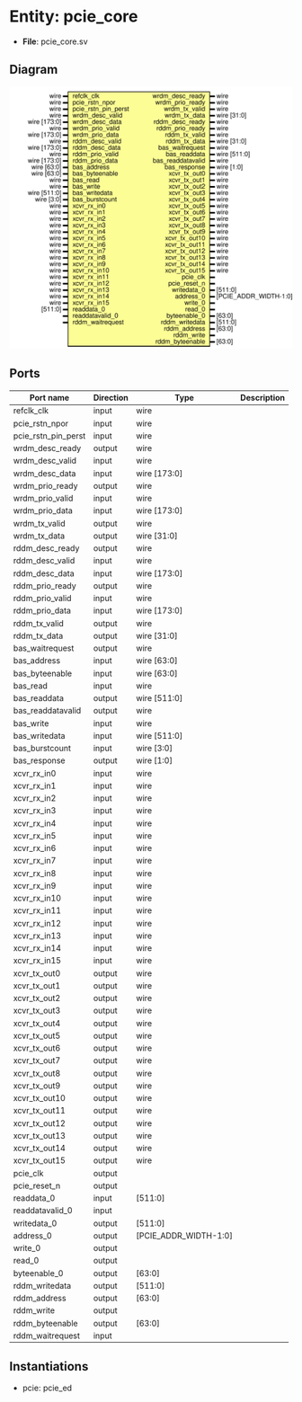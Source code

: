 # Entity: pcie_core

- **File**: pcie_core.sv
## Diagram

![Diagram](pcie_core.svg "Diagram")
## Ports

| Port name           | Direction | Type                  | Description |
| ------------------- | --------- | --------------------- | ----------- |
| refclk_clk          | input     | wire                  |             |
| pcie_rstn_npor      | input     | wire                  |             |
| pcie_rstn_pin_perst | input     | wire                  |             |
| wrdm_desc_ready     | output    | wire                  |             |
| wrdm_desc_valid     | input     | wire                  |             |
| wrdm_desc_data      | input     | wire [173:0]          |             |
| wrdm_prio_ready     | output    | wire                  |             |
| wrdm_prio_valid     | input     | wire                  |             |
| wrdm_prio_data      | input     | wire [173:0]          |             |
| wrdm_tx_valid       | output    | wire                  |             |
| wrdm_tx_data        | output    | wire [31:0]           |             |
| rddm_desc_ready     | output    | wire                  |             |
| rddm_desc_valid     | input     | wire                  |             |
| rddm_desc_data      | input     | wire [173:0]          |             |
| rddm_prio_ready     | output    | wire                  |             |
| rddm_prio_valid     | input     | wire                  |             |
| rddm_prio_data      | input     | wire [173:0]          |             |
| rddm_tx_valid       | output    | wire                  |             |
| rddm_tx_data        | output    | wire [31:0]           |             |
| bas_waitrequest     | output    | wire                  |             |
| bas_address         | input     | wire [63:0]           |             |
| bas_byteenable      | input     | wire [63:0]           |             |
| bas_read            | input     | wire                  |             |
| bas_readdata        | output    | wire [511:0]          |             |
| bas_readdatavalid   | output    | wire                  |             |
| bas_write           | input     | wire                  |             |
| bas_writedata       | input     | wire [511:0]          |             |
| bas_burstcount      | input     | wire [3:0]            |             |
| bas_response        | output    | wire [1:0]            |             |
| xcvr_rx_in0         | input     | wire                  |             |
| xcvr_rx_in1         | input     | wire                  |             |
| xcvr_rx_in2         | input     | wire                  |             |
| xcvr_rx_in3         | input     | wire                  |             |
| xcvr_rx_in4         | input     | wire                  |             |
| xcvr_rx_in5         | input     | wire                  |             |
| xcvr_rx_in6         | input     | wire                  |             |
| xcvr_rx_in7         | input     | wire                  |             |
| xcvr_rx_in8         | input     | wire                  |             |
| xcvr_rx_in9         | input     | wire                  |             |
| xcvr_rx_in10        | input     | wire                  |             |
| xcvr_rx_in11        | input     | wire                  |             |
| xcvr_rx_in12        | input     | wire                  |             |
| xcvr_rx_in13        | input     | wire                  |             |
| xcvr_rx_in14        | input     | wire                  |             |
| xcvr_rx_in15        | input     | wire                  |             |
| xcvr_tx_out0        | output    | wire                  |             |
| xcvr_tx_out1        | output    | wire                  |             |
| xcvr_tx_out2        | output    | wire                  |             |
| xcvr_tx_out3        | output    | wire                  |             |
| xcvr_tx_out4        | output    | wire                  |             |
| xcvr_tx_out5        | output    | wire                  |             |
| xcvr_tx_out6        | output    | wire                  |             |
| xcvr_tx_out7        | output    | wire                  |             |
| xcvr_tx_out8        | output    | wire                  |             |
| xcvr_tx_out9        | output    | wire                  |             |
| xcvr_tx_out10       | output    | wire                  |             |
| xcvr_tx_out11       | output    | wire                  |             |
| xcvr_tx_out12       | output    | wire                  |             |
| xcvr_tx_out13       | output    | wire                  |             |
| xcvr_tx_out14       | output    | wire                  |             |
| xcvr_tx_out15       | output    | wire                  |             |
| pcie_clk            | output    |                       |             |
| pcie_reset_n        | output    |                       |             |
| readdata_0          | input     | [511:0]               |             |
| readdatavalid_0     | input     |                       |             |
| writedata_0         | output    | [511:0]               |             |
| address_0           | output    | [PCIE_ADDR_WIDTH-1:0] |             |
| write_0             | output    |                       |             |
| read_0              | output    |                       |             |
| byteenable_0        | output    | [63:0]                |             |
| rddm_writedata      | output    | [511:0]               |             |
| rddm_address        | output    | [63:0]                |             |
| rddm_write          | output    |                       |             |
| rddm_byteenable     | output    | [63:0]                |             |
| rddm_waitrequest    | input     |                       |             |
## Instantiations

- pcie: pcie_ed
